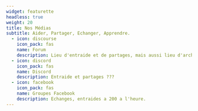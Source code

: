 ```yaml
---
widget: featurette
headless: true
weight: 20
title: Nos Médias
subtitle: Aider, Partager, Echanger, Apprendre.
  - icon: discourse
    icon_pack: fas
    name: Forum
    description: Lieu d'entraide et de partages, mais aussi lieu d'archivage balayé par les moteurs de recherche.
  - icon: discord
    icon_pack: fas
    name: Discord
    description: Entraide et partages ???
  - icon: facebook
    icon_pack: fas
    name: Groupes Facebook
    description: Echanges, entraides a 200 a l'heure.
---
```


